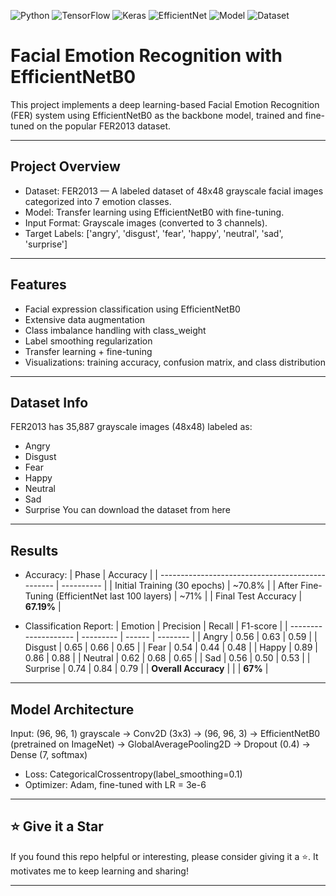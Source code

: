 ![Python](https://img.shields.io/badge/Python-3.8%2B-blue?logo=python&logoColor=white)
![TensorFlow](https://img.shields.io/badge/TensorFlow-2.x-orange?logo=tensorflow)
![Keras](https://img.shields.io/badge/Keras-API-red?logo=keras)
![EfficientNet](https://img.shields.io/badge/EfficientNet-B0-green)
![Model](https://img.shields.io/badge/Model-EfficientNetB0-brightgreen)
![Dataset](https://img.shields.io/badge/Dataset-FER2013-blue)


# Facial Emotion Recognition with EfficientNetB0
This project implements a deep learning-based Facial Emotion Recognition (FER) system using EfficientNetB0 as the backbone model, trained and fine-tuned on the popular FER2013 dataset.

---

## Project Overview
- Dataset: FER2013 — A labeled dataset of 48x48 grayscale facial images categorized into 7 emotion classes.
- Model: Transfer learning using EfficientNetB0 with fine-tuning.
- Input Format: Grayscale images (converted to 3 channels).
- Target Labels: ['angry', 'disgust', 'fear', 'happy', 'neutral', 'sad', 'surprise']

---

## Features
- Facial expression classification using EfficientNetB0
- Extensive data augmentation
- Class imbalance handling with class_weight
- Label smoothing regularization
- Transfer learning + fine-tuning
- Visualizations: training accuracy, confusion matrix, and class distribution

---
## Dataset Info
FER2013 has 35,887 grayscale images (48x48) labeled as:
- Angry
- Disgust
- Fear
- Happy
- Neutral
- Sad
- Surprise
You can download the dataset from here

---

## Results
- Accuracy:
  | Phase                                            | Accuracy   |
  | ------------------------------------------------ | ---------- |
  | Initial Training (30 epochs)                     | \~70.8%    |
  | After Fine-Tuning (EfficientNet last 100 layers) | \~71%      |
  | Final Test Accuracy                              | **67.19%** |

- Classification Report:
  | Emotion              | Precision | Recall | F1-score |
  | -------------------- | --------- | ------ | -------- |
  | Angry                | 0.56      | 0.63   | 0.59     |
  | Disgust              | 0.65      | 0.66   | 0.65     |
  | Fear                 | 0.54      | 0.44   | 0.48     |
  | Happy                | 0.89      | 0.86   | 0.88     |
  | Neutral              | 0.62      | 0.68   | 0.65     |
  | Sad                  | 0.56      | 0.50   | 0.53     |
  | Surprise             | 0.74      | 0.84   | 0.79     |
  | **Overall Accuracy** |           |        | **67%**  |

---

## Model Architecture
Input: (96, 96, 1) grayscale
→ Conv2D (3x3) → (96, 96, 3)
→ EfficientNetB0 (pretrained on ImageNet)
→ GlobalAveragePooling2D
→ Dropout (0.4)
→ Dense (7, softmax)

- Loss: CategoricalCrossentropy(label_smoothing=0.1)
- Optimizer: Adam, fine-tuned with LR = 3e-6

---

## ⭐️ Give it a Star

If you found this repo helpful or interesting, please consider giving it a ⭐️. It motivates me to keep learning and sharing!

---

